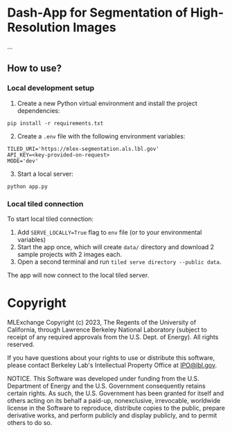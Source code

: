 # Dash-App for Segmentation of High-Resolution Images
...

## How to use?

### Local development setup

1. Create a new Python virtual environment and install the project dependencies:

```
pip install -r requirements.txt
```

2. Create a `.env` file with the following environment variables:

```
TILED_URI='https://mlex-segmentation.als.lbl.gov'
API_KEY=<key-provided-on-request>
MODE='dev'
```

3. Start a local server: 

```
python app.py
```

### Local tiled connection

To start local tiled connection:
1. Add `SERVE_LOCALLY=True` flag to `env` file (or to your environmental variables)
2. Start the app once, which will create `data/` directory and download 2 sample projects with 2 images each.
3. Open a second terminal and run `tiled serve directory --public data`.

The app will now connect to the local tiled server.

# Copyright
MLExchange Copyright (c) 2023, The Regents of the University of California, through Lawrence Berkeley National Laboratory (subject to receipt of any required approvals from the U.S. Dept. of Energy). All rights reserved.

If you have questions about your rights to use or distribute this software, please contact Berkeley Lab's Intellectual Property Office at IPO@lbl.gov.

NOTICE.  This Software was developed under funding from the U.S. Department of Energy and the U.S. Government consequently retains certain rights.  As such, the U.S. Government has been granted for itself and others acting on its behalf a paid-up, nonexclusive, irrevocable, worldwide license in the Software to reproduce, distribute copies to the public, prepare derivative works, and perform publicly and display publicly, and to permit others to do so.
